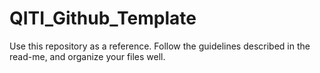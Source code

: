# QITI_Github_Template
Use this repository as a reference.  Follow the guidelines described in the read-me, and organize your files well.
